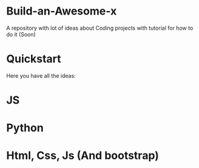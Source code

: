 # Build-an-Awesome-x
A repository with lot of ideas about Coding projects with tutorial for how to do it (Soon)


# Quickstart
Here you have all the ideas:<br>



# JS

# Python

# Html, Css, Js (And bootstrap)
